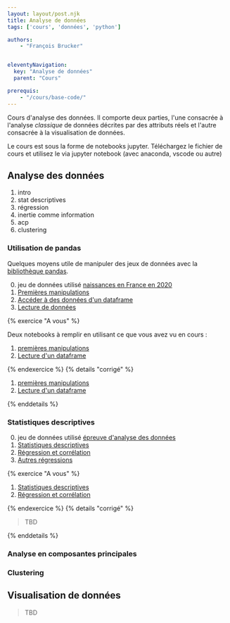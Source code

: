 ```yaml
---
layout: layout/post.njk
title: Analyse de données
tags: ['cours', 'données', 'python']

authors:
    - "François Brucker"


eleventyNavigation:
  key: "Analyse de données"
  parent: "Cours"

prerequis:
    - "/cours/base-code/"
---
```


<!-- début résumé -->

Cours d'analyse des données. Il comporte deux parties, l'une consacrée à l'analyse *classique* de données décrites par des attributs réels et l'autre consacrée à la visualisation de données.

<!-- fin résumé -->

Le cours est sous la forme de notebooks jupyter. Téléchargez le fichier de cours et utilisez le via jupyter notebook (avec anaconda, vscode ou autre)

## Analyse des données

1. intro
2. stat descriptives
3. régression
4. inertie comme information
5. acp
6. clustering

### Utilisation de pandas

Quelques moyens utile de manipuler des jeux de données avec la [bibliothèque pandas](https://pandas.pydata.org/docs/index.html).

0. jeu de données utilisé [naissances en France en 2020](./notebooks/nat2020_csv.zip)
1. [Premières manipulations](./notebooks/1_1_cours_premières_manipulations.ipynb)
2. [Accéder à des données d'un dataframe](./notebooks/1_2_cours_acceder_aux_dataframe.ipynb)
3. [Lecture de données](./notebooks/1_3_cours_lecture_données.ipynb)

{% exercice "A vous" %}

Deux notebooks à remplir en utilisant ce que vous avez vu en cours :

1. [premières manipulations](./notebooks/1_1_à_vous_premières_manipulations.ipynb)
2. [Lecture d'un dataframe](./notebooks/1_3_à_vous_lecture_données.ipynb)

{% endexercice %}
{% details "corrigé" %}

1. [premières manipulations](./notebooks/1_1_corrigé_premières_manipulations.ipynb)
2. [Lecture d'un dataframe](./notebooks/1_3_corrigé_lecture_données.ipynb)

{% enddetails %}

### Statistiques descriptives

0. jeu de données utilisé [épreuve d'analyse des données](./notebooks/epreuve.txt)
1. [Statistiques descriptives](./notebooks/2_1_cours_statistiques_descriptives.ipynb)
2. [Régression et corrélation](./notebooks/2_2_cours_regression_et_correlation.ipynb)
3. [Autres régressions](./notebooks/2_3_cours_autres_regressions.ipynb)

{% exercice "A vous" %}

1. [Statistiques descriptives](./notebooks/2_1_à_vous_statistiques_descriptives.ipynb)
2. [Régression et corrélation](./notebooks/2_2_à_vous_regression_et_correlation.ipynb)

{% endexercice %}
{% details "corrigé" %}

> TBD

{% enddetails %}

### Analyse en composantes principales

### Clustering

## Visualisation de données

> TBD
>
